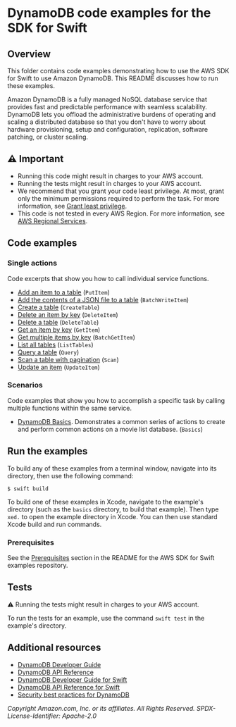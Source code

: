# DynamoDB code examples for the SDK for Swift
## Overview
This folder contains code examples demonstrating how to use the AWS SDK for
Swift to use Amazon DynamoDB. This README discusses how to run these examples.

Amazon DynamoDB is a fully managed NoSQL database service that provides fast
and predictable performance with seamless scalability. DynamoDB lets you
offload the administrative burdens of operating and scaling a distributed
database so that you don't have to worry about hardware provisioning, setup
and configuration, replication, software patching, or cluster scaling.

## ⚠️ Important
* Running this code might result in charges to your AWS account. 
* Running the tests might result in charges to your AWS account.
* We recommend that you grant your code least privilege. At most, grant only the minimum permissions required to perform the task. For more information, see [Grant least privilege](https://docs.aws.amazon.com/DynamoDB/latest/UserGuide/best-practices.html#grant-least-privilege). 
* This code is not tested in every AWS Region. For more information, see [AWS Regional Services](https://aws.amazon.com/about-aws/global-infrastructure/regional-product-services).

## Code examples

### Single actions
Code excerpts that show you how to call individual service functions.
* [Add an item to a table](./basics/MovieList/MovieTable.swift) (`PutItem`)
* [Add the contents of a JSON file to a table](./basics/MovieList/MovieTable.swift) (`BatchWriteItem`)
* [Create a table](./basics/MovieList/MovieTable.swift)
  (`CreateTable`)
* [Delete an item by key](./basics/MovieList/MovieTable.swift) (`DeleteItem`)
* [Delete a table](./basics/MovieList/MovieTable.swift) (`DeleteTable`)
* [Get an item by key](./basics/MovieList/MovieTable.swift) (`GetItem`)
* [Get multiple items by key](./BatchGetItem/Sources/MovieDatabase.swift)
  (`BatchGetItem`)
* [List all tables](./basics/ListTables/listtables.swift) (`ListTables`)
* [Query a table](./basics/MovieList/MovieTable.swift) (`Query`)
* [Scan a table with pagination](./basics/MovieList/MovieTable.swift) (`Scan`)
* [Update an item](./basics/MovieList/MovieTable.swift) (`UpdateItem`)

### Scenarios
Code examples that show you how to accomplish a specific task by calling multiple functions within the same service.

* [DynamoDB Basics](./basics/Sources/basics.swift). Demonstrates a common
  series of actions to create and perform common actions on a movie list
  database. (`Basics`)

<!-- ### Cross-service examples
Sample applications that work across multiple AWS services.
* [*Title of code example*](*relative link to code example*) --->

## Run the examples
To build any of these examples from a terminal window, navigate into its
directory, then use the following command:

```
$ swift build
```

To build one of these examples in Xcode, navigate to the example's directory
(such as the `basics` directory, to build that example). Then type `xed.`
to open the example directory in Xcode. You can then use standard Xcode build
and run commands.

### Prerequisites
See the [Prerequisites](https://github.com/awsdocs/aws-doc-sdk-examples/tree/main/swift#Prerequisites) section in the README for the AWS SDK for Swift examples repository.

## Tests
⚠️ Running the tests might result in charges to your AWS account.

To run the tests for an example, use the command `swift test` in the example's directory.

## Additional resources
* [DynamoDB Developer Guide](https://docs.aws.amazon.com/dynamodb/index.html)
* [DynamoDB API Reference](https://docs.aws.amazon.com/amazondynamodb/latest/APIReference/)
* [DynamoDB Developer Guide for Swift](https://docs.aws.amazon.com/sdk-for-swift/latest/developer-guide/examples-ddb.html)
* [DynamoDB API Reference for Swift](https://awslabs.github.io/aws-sdk-swift/reference/0.x/AWSDynamoDB/Home)
* [Security best practices for DynamoDB](https://docs.aws.amazon.com/amazondynamodb/latest/developerguide/best-practices-security.html)

_Copyright Amazon.com, Inc. or its affiliates. All Rights Reserved. SPDX-License-Identifier: Apache-2.0_